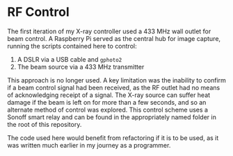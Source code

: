 # RF Control

The first iteration of my X-ray controller used a 433 MHz wall outlet
for beam control. A Raspberry Pi served as the central hub for image
capture, running the scripts contained here to control:

1. A DSLR via a USB cable and `gphoto2`
2. The beam source via a 433 MHz transmitter

This approach is no longer used. A key limitation was the inability to
confirm if a beam control signal had been received, as the RF outlet
had no means of acknowledging receipt of a signal. The X-ray source can
suffer heat damage if the beam is left on for more than a few seconds,
and so an alternate method of control was explored. This control
scheme uses a Sonoff smart relay and can be found in the appropriately
named folder in the root of this repository.

The code used here would benefit from refactoring if it is to be used,
as it was written much earlier in my journey as a programmer.
